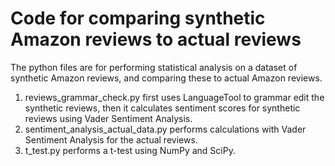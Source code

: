 # Code for comparing synthetic Amazon reviews to actual reviews
The python files are for performing statistical analysis on a dataset of synthetic Amazon reviews, and comparing these to actual Amazon reviews.
1) reviews_grammar_check.py first uses LanguageTool to grammar edit the synthetic reviews, then it calculates sentiment scores for synthetic
   reviews using Vader Sentiment Analysis.
2) sentiment_analysis_actual_data.py performs calculations with Vader Sentiment Analysis for the actual reviews.
3) t_test.py performs a t-test using NumPy and SciPy.
